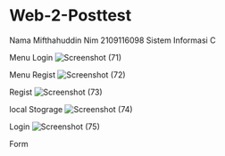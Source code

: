 # Web-2-Posttest

Nama Mifthahuddin
Nim 2109116098
Sistem Informasi C

Menu Login
![Screenshot (71)](https://user-images.githubusercontent.com/90958608/227744839-44b12a40-f334-47ae-ae1f-23f41865ff91.png)

Menu Regist
![Screenshot (72)](https://user-images.githubusercontent.com/90958608/227744877-7a40f740-3fc6-4e7a-bf22-a5c1cf9dcac1.png)

Regist
![Screenshot (73)](https://user-images.githubusercontent.com/90958608/227744899-5c0b6570-a631-4f5f-b096-f8afeab925d5.png)

local Stograge
![Screenshot (74)](https://user-images.githubusercontent.com/90958608/227744919-04a68594-2cb8-4837-b8a5-3afe4f20862c.png)

Login
![Screenshot (75)](https://user-images.githubusercontent.com/90958608/227744973-856e3b8d-aee6-44e9-a052-50adfede3251.png)


Form

